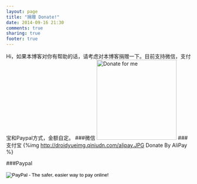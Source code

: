 ```yaml
---
layout: page
title: "捐赠 Donate!"
date: 2014-09-16 21:30
comments: true
sharing: true
footer: true
---
```

Hi，如果本博客对你有帮助的话，请考虑对本博客捐赠一下。目前支持微信，支付宝和Paypal方式，金额自定。
###微信
<img src="http://droidyueimg.qiniudn.com/weixin_pay.jpg" width="218" title="Donate for me" class="no_boarder_class">
###支付宝
{%img http://droidyueimg.qiniudn.com/alipay.JPG Donate By AliPay %}

###Paypal

<form action="https://www.paypal.com/cgi-bin/webscr" method="post" target="_blank">
<input type="hidden" name="cmd" value="_donations">
<input type="hidden" name="business" value="andrewallanwallace@gmail.com">
<input type="hidden" name="lc" value="US">
<input type="hidden" name="item_name" value="droidyue">
<input type="hidden" name="no_note" value="0">
<input type="hidden" name="currency_code" value="USD">
<input type="hidden" name="bn" value="PP-DonationsBF:btn_donateCC_LG.gif:NonHostedGuest">
<input type="image" src="https://www.paypalobjects.com/en_US/i/btn/btn_donateCC_LG.gif" border="0" name="submit" alt="PayPal - The safer, easier way to pay online!">
<img alt="" border="0" src="https://www.paypalobjects.com/en_US/i/scr/pixel.gif" width="1" height="1">
</form>


